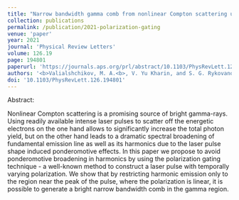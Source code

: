 ```yaml
---
title: "Narrow bandwidth gamma comb from nonlinear Compton scattering using the polarization gating technique"
collection: publications
permalink: /publication/2021-polarization-gating
venue: 'paper'
year: 2021
journal: 'Physical Review Letters'
volume: 126.19
page: 194801
paperurl: 'https://journals.aps.org/prl/abstract/10.1103/PhysRevLett.126.194801'
authors: '<b>Valialshchikov, M. A.<b>, V. Yu Kharin, and S. G. Rykovanov.'
doi: '10.1103/PhysRevLett.126.194801'
---
```


Abstract:

Nonlinear Compton scattering is a promising source of bright gamma-rays. Using readily available intense laser pulses to scatter off the energetic electrons on the one hand allows to significantly increase the total photon yield, but on the other hand leads to a dramatic spectral broadening of fundamental emission line as well as its harmonics due to the laser pulse shape induced ponderomotive effects. In this paper we propose to avoid ponderomotive broadening in harmonics by using the polarization gating technique - a well-known method to construct a laser pulse with temporally varying polarization. We show that by restricting harmonic emission only to the region near the peak of the pulse, where the polarization is linear, it is possible to generate a bright narrow bandwidth comb in the gamma region.
